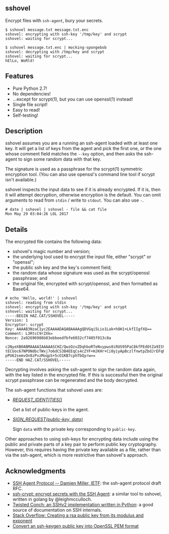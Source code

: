 sshovel
-------

Encrypt files with `ssh-agent`, bury your secrets.

```
$ sshovel message.txt message.txt.enc
sshovel: encrypting with ssh-key '/tmp/key' and scrypt
sshovel: waiting for scrypt...

$ sshovel message.txt.enc | mocking-spongebob
sshovel: decrypting with /tmp/key and scrypt
sshovel: waiting for scrypt...
hElLo, WoRld!
```

Features
--------

- Pure Python 2.7!
- No dependencies!
- ...except for scrypt(1), but you can use openssl(1) instead!
- Single file script!
- Easy to read!
- Self-testing!


Description
-----------

sshovel assumes you are a running an ssh-agent loaded with at least one key.
It will get a list of keys from the agent and pick the first one,
or the one whose comment field matches the `--key` option,
and then asks the ssh-agent to sign some random data with that key.

The signature is used as a passphrase
for the scrypt(1) symmetric encryption tool.
(You can also use openssl's command line tool if scrypt isn't available.)

sshovel inspects the input data to see if it is already encrypted.
If it is, then it will attempt decryption, otherwise encryption is the default.
You can omit arguments to read from `stdin` / write to `stdout`.
You can also use `-`.

```
# date | sshovel | sshovel - file && cat file
Mon May 29 03:04:26 LOL 2017
```

Details
-------

The encrypted file contains the following data:
- sshovel's magic number and version;
- the underlying tool used to encrypt the input file, either "scrypt" or "openssl";
- the public ssh key and the key's comment field;
- the random data whose signature was used as the scrypt/openssl passphrase; and
- the original file, encrypted with scrypt/openssl, and then formatted as Base64.

```
# echo 'Hello, world!' | sshovel
sshovel: reading from stdin
sshovel: encrypting with ssh-key '/tmp/key' and scrypt
sshovel: waiting for scrypt...
-----BEGIN HAZ.CAT/SSHOVEL-----
Version: 1
Encryptor: scrypt
Key: AAAAB3NzaC1yc2EAAAADAQABAAAAgQDVGqi5Lio1Lak+hOH1+LkfIIgfXQ==
Comment: L3RtcC9rZXk=
Nonce: 2a92696986b83ebbeedfbfe6032cf7405f013c8a

c2NyeXB0ABMAAAAIAAAAASCHZ/QwzOzvZDqhboRTeNvypws0iRUS95PaC8kfPEdOtZa9ISVIeXkI
tECUoc67NPONdbcTWxj7o6dCS3B4EEqCs4cZYF+HJKHr+Ci0yiyApBczlfnwtpZbdJrEFqPJqto+
pPU62semvOn8zPvzMoqpS+5cO1KB7cphTbQyrw==
-----END HAZ.CAT/SSHOVEL-----
```

Decrypting involves asking the ssh-agent to sign the random data again,
with the key listed in the encrypted file.
If this is successful then the original scrypt passphrase can be regenerated
and the body decrypted.

The ssh-agent functions that sshovel uses are:

- *[REQUEST_IDENTITIES()][IETF44]*
  
  Get a list of public-keys in the agent.
  
- *[SIGN_REQUEST(public-key, data)][IETF45]*

  Sign `data` with the private key corresponding to `public-key`.

[IETF44]: https://tools.ietf.org/id/draft-miller-ssh-agent-00.html#rfc.section.4.4
[IETF45]: https://tools.ietf.org/id/draft-miller-ssh-agent-00.html#rfc.section.4.5

Other approaches to using ssh-keys for encrypting data include using the
public and private parts of a key pair to perform public key cryptography.
However, this requires having the private key available as a file,
rather than via the ssh-agent, which is more restrictive than sshovel's approach.


Acknowledgments
---------------

- [SSH Agent Protocol -- Damien Miller, IETF][IETF]:
  the ssh-agent protocol draft RFC.
- [ssh-crypt: encrypt secrets with the SSH Agent][sshcrypt]:
  a similar tool to sshovel, written in golang by @leighmcculloch.
- [Twisted Conch: an SSHv2 implementation written in Python][twisted]:
  a good source of documentation on SSH internals.
- [Stack Overflow: Creating a rsa public key from its modulus and exponent][SORSA]
- [Convert an ssh-keygen public key into OpenSSL PEM format][SOPEM]


[IETF]: https://tools.ietf.org/id/draft-miller-ssh-agent-00.html
[sshcrypt]: https://github.com/leighmcculloch/sshcrypt
[twisted]: http://twistedmatrix.com/documents/8.2.0/api/twisted.conch.ssh.keys.Key.html#blob
[SORSA]: https://stackoverflow.com/questions/11541192
[SOPEM]: https://unix.stackexchange.com/a/358709/233034
